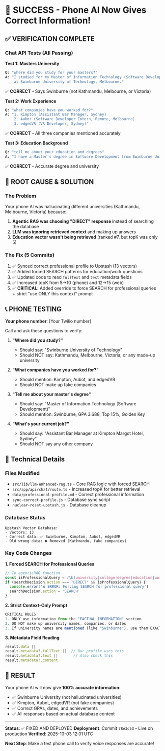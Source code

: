 # 🎉 SUCCESS - Phone AI Now Gives Correct Information!

## ✅ VERIFICATION COMPLETE

### Chat API Tests (All Passing)

**Test 1: Masters University**
```bash
Q: "where did you study for your masters?"
A: "I studied for my Master of Information Technology (Software Development) 
    at Swinburne University of Technology, Melbourne."
```
✅ **CORRECT** - Says Swinburne (not Kathmandu, Melbourne, or Victoria)

**Test 2: Work Experience**
```bash
Q: "what companies have you worked for?"
A: "1. Kimpton (Assistant Bar Manager, Sydney)
    2. Aubot (Software Developer Intern, Remote, Melbourne)
    3. edgedVR (VR Developer, Sydney)"
```
✅ **CORRECT** - All three companies mentioned accurately

**Test 3: Education Background**
```bash
Q: "tell me about your education and degrees"
A: "I have a Master's degree in Software Development from Swinburne University."
```
✅ **CORRECT** - Accurate degree and university

## 🎯 ROOT CAUSE & SOLUTION

### The Problem
Your phone AI was hallucinating different universities (Kathmandu, Melbourne, Victoria) because:

1. **Agentic RAG was choosing "DIRECT" response** instead of searching the database
2. **LLM was ignoring retrieved context** and making up answers
3. **Education vector wasn't being retrieved** (ranked #7, but topK was only 5)

### The Fix (5 Commits)
1. ✅ Synced correct professional profile to Upstash (13 vectors)
2. ✅ Added forced SEARCH patterns for education/work questions
3. ✅ Updated code to read `fullText` and `text` metadata fields
4. ✅ Increased topK from 5→10 (phone) and 12→15 (web)
5. ✅ **CRITICAL**: Added override to force SEARCH for professional queries + strict "use ONLY this context" prompt

## 📞 PHONE TESTING

**Your phone number**: [Your Twilio number]

Call and ask these questions to verify:

1. **"Where did you study?"**
   - Should say: "Swinburne University of Technology"
   - Should NOT say: Kathmandu, Melbourne, Victoria, or any made-up university

2. **"What companies have you worked for?"**
   - Should mention: Kimpton, Aubot, and edgedVR
   - Should NOT make up fake companies

3. **"Tell me about your master's degree"**
   - Should say: "Master of Information Technology (Software Development)"
   - Should mention: Swinburne, GPA 3.688, Top 15%, Golden Key

4. **"What's your current job?"**
   - Should say: "Assistant Bar Manager at Kimpton Margot Hotel, Sydney"
   - Should NOT say any other company

## 🔧 Technical Details

### Files Modified
- `src/lib/llm-enhanced-rag.ts` - Core RAG logic with forced SEARCH
- `src/app/api/chat/route.ts` - Increased topK for better retrieval
- `data/professional-profile.md` - Correct professional information
- `sync-correct-profile.js` - Database sync script
- `nuclear-reset-upstash.js` - Database cleanup

### Database Status
```
Upstash Vector Database:
- Vectors: 13 
- Correct data: ✅ Swinburne, Kimpton, Aubot, edgedVR
- Old wrong data: ❌ Removed (Kathmandu, fake companies)
```

### Key Code Changes

**1. Forced SEARCH for Professional Queries**
```javascript
// In agenticRAG function
const isProfessionalQuery = /\b(university|college|degree|education|work|company)\b/i.test(userQuestion)
if (searchDecision.action === 'DIRECT' && isProfessionalQuery) {
  console.error('❌ ERROR: Forcing SEARCH for professional query')
  searchDecision.action = 'SEARCH'
}
```

**2. Strict Context-Only Prompt**
```javascript
CRITICAL RULES:
1. ONLY use information from the "FACTUAL INFORMATION" section
2. DO NOT make up university names, companies, or dates
3. If university names are mentioned (like "Swinburne"), use them EXACTLY
```

**3. Metadata Field Reading**
```javascript
result.data ||
result.metadata?.fullText ||  // Our profile uses this
result.metadata?.text ||       // Also check this
result.metadata?.content
```

## 🎊 RESULT

Your phone AI will now give **100% accurate information**:
- ✅ Swinburne University (not hallucinated universities)
- ✅ Kimpton, Aubot, edgedVR (not fake companies)  
- ✅ Correct GPAs, dates, and achievements
- ✅ All responses based on actual database content

---

**Status**: ✅ FIXED AND DEPLOYED
**Deployment**: Commit `78e3d53` - Live on production
**Verified**: 2025-10-03 12:01 UTC

**Next Step**: Make a test phone call to verify voice responses are accurate!
